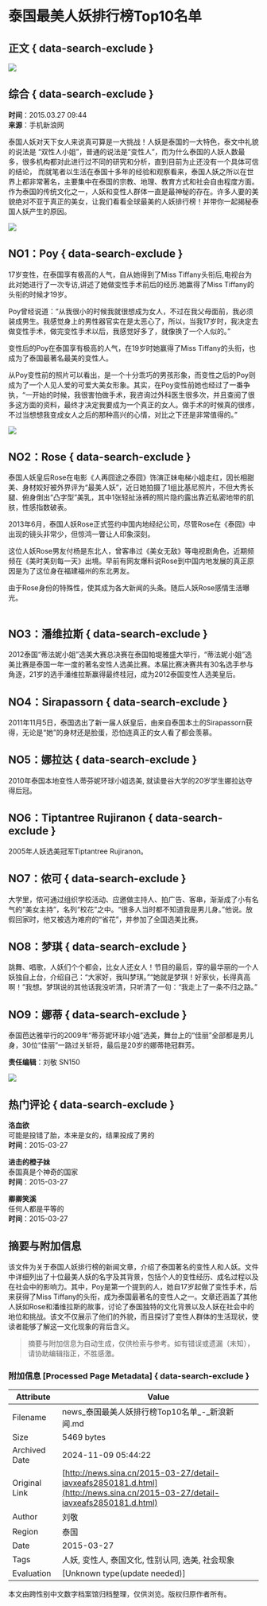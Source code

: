 # 泰国最美人妖排行榜Top10名单

## 正文 { data-search-exclude }


![](https://n.sinaimg.cn/default/622af858/20181010/default_avatar.jpg)

## 综合 { data-search-exclude }

**时间**：2015.03.27 09:44  
**来源**：手机新浪网

泰国人妖对天下女人来说真可算是一大挑战！人妖是泰国的一大特色，泰文中礼貌的说法是 “双性人小姐”，普通的说法是“变性人”，而为什么泰国的人妖人数最多，很多机构都对此进行过不同的研究和分析，直到目前为止还没有一个具体可信的结论， 而就笔者以生活在泰国十多年的经验和观察看来，泰国人妖之所以在世界上都非常著名，主要集中在泰国的宗教、地理、教育方式和社会自由程度方面。作为泰国的传统文化之一，人妖和变性人群体一直是最神秘的存在。许多人要的美貌绝对不亚于真正的美女，让我们看看全球最美的人妖排行榜！并带你一起揭秘泰国人妖产生的原因。

![](https://k.sinaimg.cn/n/transform/20150327/LI6x-awzuney1206542.jpg/w700d1q75cms.jpg?by=cms_fixed_width)

## NO1：Poy { data-search-exclude }

17岁变性，在泰国享有极高的人气，自从她得到了Miss Tiffany头衔后,电视台为此对她进行了一次专访,讲述了她做变性手术前后的经历.她赢得了Miss Tiffany的头衔的时候才19岁。

Poy曾经说道：“从我很小的时候我就很想成为女人，不过在我父母面前，我必须装成男生。我感觉身上的男性器官实在是太恶心了，所以，当我17岁时，我决定去做变性手术，做完变性手术以后，我感觉好多了，就像换了一个人似的。”

变性后的Poy在泰国享有极高的人气，在19岁时她赢得了Miss Tiffany的头衔，也成为了泰国最著名最美的变性人。

从Poy变性前的照片可以看出，是一个十分乖巧的男孩形象，而变性之后的Poy则成为了一个人见人爱的可爱大美女形象。其实，在Poy变性前她也经过了一番争执，“一开始的时候，我很害怕做手术，我咨询过外科医生很多次，并且查阅了很多这方面的资料，最终才决定我要成为一个真正的女人。做手术的时候真的很疼，不过当想想我变成女人之后的那种高兴的心情，对比之下还是非常值得的。”

![](https://k.sinaimg.cn/n/transform/20150327/ZzpV-awzuney1206575.jpg/w700d1q75cms.jpg?by=cms_fixed_width)

## NO2：Rose { data-search-exclude }

泰国人妖皇后Rose在电影《人再囧途之泰囧》饰演正妹电梯小姐走红，因长相甜美、身材姣好被外界评为“最美人妖”，近日她拍摄了1组比基尼照片，不但大秀长腿、俯身倒出“凸字型”美乳，其中1张轻扯泳裤的照片隐约露出靠近私密地带的肌肤，性感指数破表。

2013年6月，泰国人妖Rose正式签约中国内地经纪公司，尽管Rose在《泰囧》中出现的镜头非常少，但惊鸿一瞥让人印象深刻。

这位人妖Rose男友付杨是东北人，曾客串过《美女无敌》等电视剧角色，近期频频在《美时美刻每一天》出境。早前有网友爆料说Rose到中国内地发展的真正原因是为了这位身在福建福州的东北男友。

由于Rose身份的特殊性，使其成为各大新闻的头条。随后人妖Rose感情生活曝光。

![](data:image/png;base64,iVBORw0KGgoAAAANSUhEUgAAAAQAAAADAQMAAACOOjyFAAAAA1BMVEUAAACnej3aAAAAAXRSTlMAQObYZgAAAApJREFUCNdjAAMAAAYAAegKKqQAAAAASUVORK5CYII=)

## NO3：潘维拉斯 { data-search-exclude }

2012泰国“蒂法妮小姐”选美大赛总决赛在泰国帕堤雅盛大举行，“蒂法妮小姐”选美比赛是泰国一年一度的著名变性人选美比赛。本届比赛决赛共有30名选手参与角逐，21岁的选手潘维拉斯赢得最终桂冠，成为2012泰国变性人选美皇后。

## NO4：Sirapassorn { data-search-exclude }

2011年11月5日，泰国选出了新一届人妖皇后，由来自泰国本土的Sirapassorn获得，无论是“她”的身材还是脸蛋，恐怕连真正的女人看了都会羡慕。

## NO5：娜拉达 { data-search-exclude }

2010年泰国本地变性人蒂芬妮环球小姐选美, 就读曼谷大学的20岁学生娜拉达夺得后冠。

## NO6：Tiptantree Rujiranon { data-search-exclude }

2005年人妖选美冠军Tiptantree Rujiranon。

## NO7：侬可 { data-search-exclude }

大学里，侬可通过组织学校活动、应邀做主持人、拍广告、客串，渐渐成了小有名气的“美女主持”，名列“校花”之中。“很多人当时都不知道我是男儿身。”他说。放假回家时，他又被选为难府的“省花”，并参加了全国选美比赛。

## NO8：梦琪 { data-search-exclude }

跳舞、唱歌，人妖们个个都会，比女人还女人！节目的最后，穿的最华丽的一个人妖独自上台，介绍自己：“大家好，我叫梦琪。”“她就是梦琪！好家伙，长得真高啊！”我想。梦琪说的其他话我没听清，只听清了一句：“我走上了一条不归之路。”

## NO9：娜蒂 { data-search-exclude }

泰国芭达雅举行的2009年“蒂芬妮环球小姐”选美，舞台上的“佳丽”全部都是男儿身，30位“佳丽”一路过关斩将，最后是20岁的娜蒂艳冠群芳。

**责任编辑**：刘敬 SN150

![](https://n.sinaimg.cn/default/2fb77759/20151125/320X320.png)

## 热门评论 { data-search-exclude }

**洛血欲**  
可能是投错了胎，本来是女的，结果投成了男的  
**时间**：2015-03-27

**进击的橙子妹**  
泰国真是个神奇的国家  
**时间**：2015-03-27

**卿卿笑溪**  
任何人都是平等的  
**时间**：2015-03-27

## 摘要与附加信息

<!-- tcd_abstract -->
该文件为关于泰国人妖排行榜的新闻文章，介绍了泰国著名的变性人和人妖。文件中详细列出了十位最美人妖的名字及其背景，包括个人的变性经历、成名过程以及在社会中的影响力。其中，Poy是第一个提到的人，她自17岁起做了变性手术，后来获得了Miss Tiffany的头衔，成为泰国最著名的变性人之一。文章还涵盖了其他人妖如Rose和潘维拉斯的故事，讨论了泰国独特的文化背景以及人妖在社会中的地位和挑战。该文不仅展示了他们的外貌，而且探讨了变性人群体的生活现状，使读者能够了解这一文化现象的背后含义。
<!-- tcd_abstract_end -->

> 摘要与附加信息为自动生成，仅供检索与参考。如有错误或遗漏（未知），请协助编辑指正，不胜感激。

### 附加信息 [Processed Page Metadata] { data-search-exclude }

| Attribute       | Value                                  |
|-----------------|----------------------------------------|
| Filename        | news_泰国最美人妖排行榜Top10名单_-_新浪新闻.md                             |
| Size            | 5469 bytes                           |
| Archived Date   | 2024-11-09 05:44:22                             |
| Original Link   | [http://news.sina.cn/2015-03-27/detail-iavxeafs2850181.d.html](http://news.sina.cn/2015-03-27/detail-iavxeafs2850181.d.html)                       |
| Author          | 刘敬                               |
| Region          | 泰国                               |
| Date            | 2015-03-27                                 |
| Tags            | 人妖, 变性人, 泰国文化, 性别认同, 选美, 社会现象                                 |
| Evaluation            | [Unknown type(update needed)]                                 |
<!-- tcd_table_end -->

本文由跨性别中文数字档案馆归档整理，仅供浏览。版权归原作者所有。
